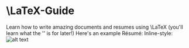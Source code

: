 # \LaTeX-Guide
Learn how to write amazing documents and resumes using \LaTeX (you'll learn what the '\' is for later!)
Here's an example Résumé:
Inline-style: 
![alt text](https://imgur.com/gU4z0rN "Logo Title Text 1")

